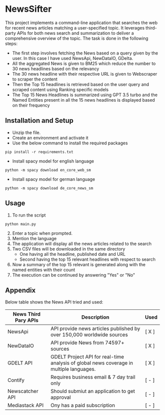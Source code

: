 # NewsSifter


This project implements a command-line application that searches the web for recent news articles matching a user-specified topic. It leverages third-party APIs for both news search and summarization to deliver a comprehensive overview of the topic. The task is done in the following steps:
- The first step involves fetching the News based on a query given by the user. In this case I have used NewsApi, NewDataIO, GDelta.
- All the aggregated News is given to BM25 which reduce the number to 30 news headlines based on the relevancy
- The 30 news headline with their respective URL is given to Webscraper to scraper the content
- Then the Top 15 headlines is retrieved based on the user query and scraped content using Ranking specific models
- The Top 15 News Headlines is summarized using GPT 3.5 turbo and the Named Entities present in all the 15 news headlines is displayed based on their frequency


## Installation and Setup

- Unzip the file.
- Create an environment and activate it
- Use the below command to install the required packages
```
pip install -r requirements.txt
```
- Install spacy model for english language
```
python -m spacy download en_core_web_sm
```
- Install spacy model for german language
```
python -m spacy download de_core_news_sm
```

## Usage

1. To run the script
```
python main.py
```
2. Enter a topic when prompted.
3. Mention the language
4. The application will display all the news articles related to the search
5. Two CSV files will be downloaded in the same directory
     - One having all the headline, published date and URL 
     - Second having the top 15 relevant headlines with respect to search    
6. Now a summary of the top 15 relevant is generated along with the named entities with their count
7. The execution can be continued by answering "Yes" or "No"

## Appendix

Below table shows the News API tried and used:

| News Third Pary APIs         | Description                                          | Used |
|-----------------|-------------------------------------------------------| ------ |
| NewsApi     | API provide news articles published by over 150,000 worldwide sources | [ X ] |
| NewDataIO   | API provide News from 74597+ sources | [ X ] |
| GDELT API | GDELT Project API for real-time analysis of global news coverage in multiple languages. |  [ X ] |
| Contify  | Requires business email & 7 day trail only | [ - ]
| Newscatcher API | Should submiut an application to get approval | [ - ] |
| Mediastack API | Ony has a paid subscription | [ - ] |
